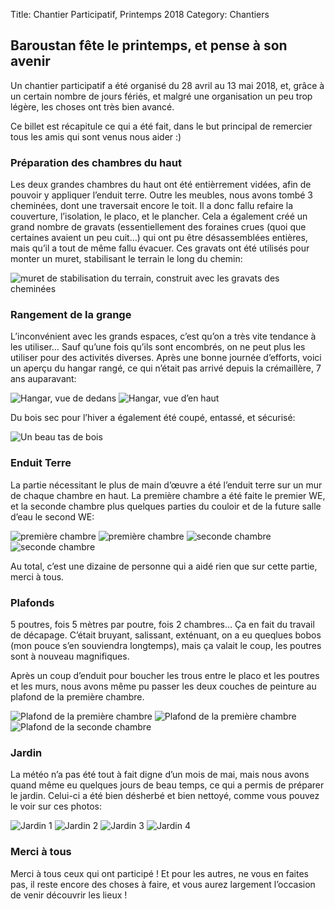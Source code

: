 Title: Chantier Participatif, Printemps 2018
Category: Chantiers

## Baroustan fête le printemps, et pense à son avenir

Un chantier participatif a été organisé du 28 avril au 13 mai 2018, et, grâce à un certain nombre de jours fériés, et
malgré une organisation un peu trop légère, les choses ont très bien avancé.

Ce billet est récapitule ce qui a été fait, dans le but principal de remercier tous les amis qui sont venus nous
aider :)

### Préparation des chambres du haut

Les deux grandes chambres du haut ont été entièrrement vidées, afin de pouvoir y appliquer l’enduit terre. Outre les
meubles, nous avons tombé 3 cheminées, dont une traversait encore le toit. Il a donc fallu refaire la couverture,
l’isolation, le placo, et le plancher. Cela a également créé un grand nombre de gravats (essentiellement des foraines
crues (quoi que certaines avaient un peu cuit…) qui ont pu être désassemblées entières, mais qu’il a tout de même fallu
évacuer. Ces gravats ont été utilisés pour monter un muret, stabilisant le terrain le long du chemin:

![muret de stabilisation du terrain, construit avec les gravats des cheminées]({attach}images/2018-printemps/mur.jpg)

### Rangement de la grange

L’inconvénient avec les grands espaces, c’est qu’on a très vite tendance à les utiliser… Sauf qu’une fois qu’ils sont
encombrés, on ne peut plus les utiliser pour des activités diverses. Après une bonne journée d’efforts, voici un aperçu
du hangar rangé, ce qui n’était pas arrivé depuis la crémaillère, 7 ans auparavant:

![Hangar, vue de dedans]({attach}images/2018-printemps/hangar_1.jpg)
![Hangar, vue d’en haut]({attach}images/2018-printemps/hangar_2.jpg)

Du bois sec pour l’hiver a également été coupé, entassé, et sécurisé:

![Un beau tas de bois]({attach}images/2018-printemps/bois.jpg)

### Enduit Terre

La partie nécessitant le plus de main d’œuvre a été l’enduit terre sur un mur de chaque chambre en haut. La première
chambre a été faite le premier WE, et la seconde chambre plus quelques parties du couloir et de la future salle d’eau
le second WE:

![première chambre]({attach}images/2018-printemps/terre_1_1.jpg)
![première chambre]({attach}images/2018-printemps/terre_1_2.jpg)
![seconde chambre]({attach}images/2018-printemps/terre_2_1.jpg)
![seconde chambre]({attach}images/2018-printemps/terre_2_2.jpg)

Au total, c’est une dizaine de personne qui a aidé rien que sur cette partie, merci à tous.

### Plafonds

5 poutres, fois 5 mètres par poutre, fois 2 chambres… Ça en fait du travail de décapage. C’était bruyant, salissant,
exténuant, on a eu queqlues bobos (mon pouce s’en souviendra longtemps), mais ça valait le coup, les poutres sont à
nouveau magnifiques.

Après un coup d’enduit pour boucher les trous entre le placo et les poutres et les murs, nous avons même pu passer les
deux couches de peinture au plafond de la première chambre.

![Plafond de la première chambre]({attach}images/2018-printemps/plafond_1_1.jpg)
![Plafond de la première chambre]({attach}images/2018-printemps/plafond_1_2.jpg)
![Plafond de la seconde chambre]({attach}images/2018-printemps/plafond_2.jpg)

### Jardin

La météo n’a pas été tout à fait digne d’un mois de mai, mais nous avons quand même eu quelques jours de beau temps, ce
qui a permis de préparer le jardin. Celui-ci a été bien désherbé et bien nettoyé, comme vous pouvez le voir sur ces
photos:

![Jardin 1]({attach}images/2018-printemps/jardin_1.jpg)
![Jardin 2]({attach}images/2018-printemps/jardin_2.jpg)
![Jardin 3]({attach}images/2018-printemps/jardin_3.jpg)
![Jardin 4]({attach}images/2018-printemps/jardin_4.jpg)

### Merci à tous

Merci à tous ceux qui ont participé ! Et pour les autres, ne vous en faites pas, il reste encore des choses à faire, et
vous aurez largement l’occasion de venir découvrir les lieux !
